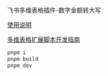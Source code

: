 飞书多维表格插件-数字金额转大写

[使用说明](https://play.feishu.cn/wiki/Xzw8wbnHyiR7TTkdG0AcaXiYnpA)

[多维表格扩展脚本开发指南](https://bytedance.feishu.cn/docx/HazFdSHH9ofRGKx8424cwzLlnZc)

```bash
pnpm i
pnpm build
pnpm dev
```
